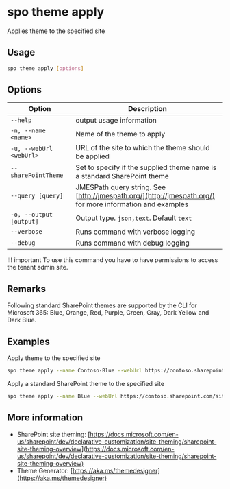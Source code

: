# spo theme apply

Applies theme to the specified site

## Usage

```sh
spo theme apply [options]
```

## Options

Option|Description
------|-----------
`--help`|output usage information
`-n, --name <name>`|Name of the theme to apply
`-u, --webUrl <webUrl>`|URL of the site to which the theme should be applied
`--sharePointTheme`|Set to specify if the supplied theme name is a standard SharePoint theme
`--query [query]`|JMESPath query string. See [http://jmespath.org/](http://jmespath.org/) for more information and examples
`-o, --output [output]`|Output type. `json,text`. Default `text`
`--verbose`|Runs command with verbose logging
`--debug`|Runs command with debug logging

!!! important
    To use this command you have to have permissions to access the tenant admin site.

## Remarks

Following standard SharePoint themes are supported by the CLI for Microsoft 365: Blue, Orange, Red, Purple, Green, Gray, Dark Yellow and Dark Blue.

## Examples

Apply theme to the specified site

```sh
spo theme apply --name Contoso-Blue --webUrl https://contoso.sharepoint.com/sites/project-x
```

Apply a standard SharePoint theme to the specified site

```sh
spo theme apply --name Blue --webUrl https://contoso.sharepoint.com/sites/project-x --sharePointTheme
```

## More information

- SharePoint site theming: [https://docs.microsoft.com/en-us/sharepoint/dev/declarative-customization/site-theming/sharepoint-site-theming-overview](https://docs.microsoft.com/en-us/sharepoint/dev/declarative-customization/site-theming/sharepoint-site-theming-overview)
- Theme Generator: [https://aka.ms/themedesigner](https://aka.ms/themedesigner)